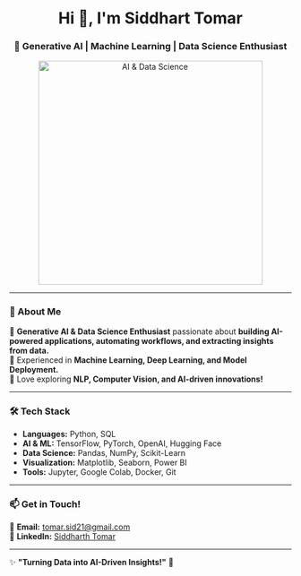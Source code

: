 <h1 align="center">Hi 👋, I'm Siddhart Tomar</h1>
<h3 align="center">🚀 Generative AI | Machine Learning | Data Science Enthusiast</h3>

<p align="center">
  <img src="https://media3.giphy.com/media/v1.Y2lkPTc5MGI3NjExOGZ4bzFmcWlpNmh0cnZraXB0MzJ2MDY1ajFsZDlmdTZlejNhZWYzNSZlcD12MV9pbnRlcm5hbF9naWZfYnlfaWQmY3Q9Zw/LaVp0AyqR5bGsC5Cbm/giphy.webp" width="400" alt="AI & Data Science">
</p>

---

### 🚀 About Me
🔹 **Generative AI & Data Science Enthusiast** passionate about **building AI-powered applications, automating workflows, and extracting insights from data.**  
🔹 Experienced in **Machine Learning, Deep Learning, and Model Deployment.**  
🔹 Love exploring **NLP, Computer Vision, and AI-driven innovations!**  

---

### 🛠️ Tech Stack
- **Languages:** Python, SQL  
- **AI & ML:** TensorFlow, PyTorch, OpenAI, Hugging Face  
- **Data Science:** Pandas, NumPy, Scikit-Learn  
- **Visualization:** Matplotlib, Seaborn, Power BI  
- **Tools:** Jupyter, Google Colab, Docker, Git  

---

### 📫 Get in Touch!
💌 **Email:** tomar.sid21@gmail.com  
🔗 **LinkedIn:** [Siddharth Tomar](https://www.linkedin.com/in/siddharth-tomar-6267471ba/)  

---

✨ **"Turning Data into AI-Driven Insights!"** 🚀  

